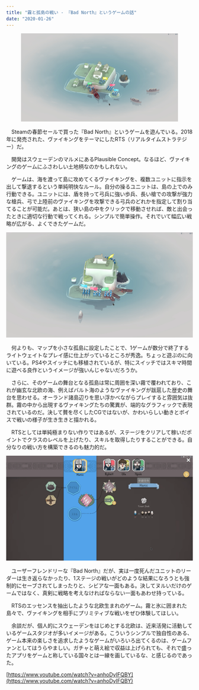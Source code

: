 ```yaml
---
title: "霧と孤島の戦い - 『Bad North』というゲームの話"
date: "2020-01-26"
---
```


<figure>

![](assets/nb8b2344cc7bd_98e4f2bb7dea327ab622edcfd784bc87.png)

</figure>

　Steamの春節セールで買った『Bad North』というゲームを遊んでいる。2018年に発売された、ヴァイキングをテーマにしたRTS（リアルタイムストラテジー）だ。

　開発はスウェーデンのマルメにあるPlausible Concept。なるほど、ヴァイキングのゲームにふさわしい土地柄なのかもしれない。

　ゲームは、海を渡って島に攻めてくるヴァイキングを、複数ユニットに指示を出して撃退するという単純明快なルール。自分の操るユニットは、島の上でのみ行動できる。ユニットには、盾を持って弓兵に強い歩兵、長い槍での攻撃が強力な槍兵、弓で上陸前のヴァイキングを攻撃できる弓兵のどれかを指定して割り当てることが可能だ。あとは、狭い島の中をクリックで移動させれば、敵と出会ったときに適切な行動で戦ってくれる。シンプルで簡単操作。それでいて幅広い戦略が広がる、よくできたゲームだ。

![画像1](assets/nb8b2344cc7bd_picture_pc_be5c9b748602aa76d880bbb7a31b7467.png)

　何よりも、マップを小さな孤島に設定したことで、1ゲームが数分で終了するライトウェイトなプレイ感に仕上がっているところが秀逸。ちょっと遊ぶのに向いている。PS4やスイッチにも移植されているが、特にスイッチではスキマ時間に遊べる良作というイメージが強いんじゃないだろうか。

　さらに、そのゲームの舞台となる孤島は常に周囲を深い霧で覆われており、これが幽玄な北欧の海、例えばバルト海のようなヴァイキングが跋扈した歴史の舞台を思わせる。オーランド諸島辺りを思い浮かべながらプレイすると雰囲気は抜群。霧の中から出現するヴァイキングたちの驚異が、端的なグラフィックで表現されているのだ。決して贅を尽くしたCGではないが、かわいらしい動きとボイスで戦いの様子が生き生きと描かれる。

　RTSとしては単純極まりない作りではあるが、ステージをクリアして稼いだポイントでクラスのレベルを上げたり、スキルを取得したりすることができる。自分なりの戦い方を構築できるのも魅力的だ。

![画像2](assets/nb8b2344cc7bd_picture_pc_01d9f1bc87270eb58e64c4b0bab90b32.png)

　ユーザーフレンドリーな『Bad North』だが、実は一度死んだユニットのリーダーは生き返らなかったり、1ステージの戦いがどのような結果になろうとも強制的にセーブされてしまったりと、シビアな一面もある。決してヌルいだけのゲームではなく、真剣に戦略を考えなければならない一面もあわせ持っている。

　RTSのエッセンスを抽出したような北欧生まれのゲーム。霧と氷に囲まれた島々で、ヴァイキングを相手にプリミティブな戦いをぜひ体験してほしい。

　余談だが、個人的にスウェーデンをはじめとする北欧は、近来活発に活動しているゲームスタジオが多いイメージがある。こういうシンプルで独自性のある、ゲーム本来の楽しさを追求したようなゲームがいろいろ出てくるのは、ゲームファンとしてはうらやましい。ガチャと萌え絵で収益は上げられても、それで盛ったアプリをゲームと称している国々とは一線を画しているな、と感じるのであった。

[https://www.youtube.com/watch?v=anhoDyIFQBY](https://www.youtube.com/watch?v=anhoDyIFQBY)
